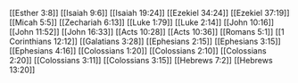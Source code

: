 [[Esther 3:8]]
[[Isaiah 9:6]]
[[Isaiah 19:24]]
[[Ezekiel 34:24]]
[[Ezekiel 37:19]]
[[Micah 5:5]]
[[Zechariah 6:13]]
[[Luke 1:79]]
[[Luke 2:14]]
[[John 10:16]]
[[John 11:52]]
[[John 16:33]]
[[Acts 10:28]]
[[Acts 10:36]]
[[Romans 5:1]]
[[1 Corinthians 12:12]]
[[Galatians 3:28]]
[[Ephesians 2:15]]
[[Ephesians 3:15]]
[[Ephesians 4:16]]
[[Colossians 1:20]]
[[Colossians 2:10]]
[[Colossians 2:20]]
[[Colossians 3:11]]
[[Colossians 3:15]]
[[Hebrews 7:2]]
[[Hebrews 13:20]]
